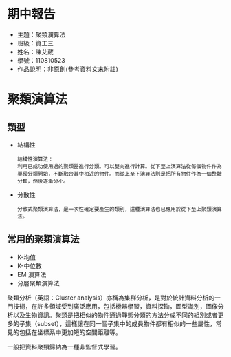 # 期中報告
* 主題：聚類演算法
* 班級：資工三
* 姓名：陳艾葳
* 學號：110810523
* 作品說明：非原創(參考資料文末附註)
# 聚類演算法

## 類型
+ 結構性
  ```
  結構性演算法：
  利用已成功使用過的聚類器進行分類。可以雙向進行計算。從下至上演算法從每個物件作為單獨分類開始，不斷融合其中相近的物件。而從上至下演算法則是把所有物件作為一個整體分類，然後逐漸分小。
  ```
+ 分散性
  ```
  分散式聚類演算法，是一次性確定要產生的類別，這種演算法也已應用於從下至上聚類演算法。
  ```

## 常用的聚類演算法
+ K-均值
+ K-中位數
+ EM 演算法
+ 分層聚類演算法























聚類分析（英語：Cluster analysis）亦稱為集群分析，是對於統計資料分析的一門技術，在許多領域受到廣泛應用，包括機器學習，資料探勘，圖型識別，圖像分析以及生物資訊。聚類是把相似的物件通過靜態分類的方法分成不同的組別或者更多的子集（subset），這樣讓在同一個子集中的成員物件都有相似的一些屬性，常見的包括在坐標系中更加短的空間距離等。

一般把資料聚類歸納為一種非監督式學習。


